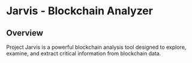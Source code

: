 # Jarvis - Blockchain Analyzer

## Overview

Project Jarvis is a powerful blockchain analysis tool designed to explore, examine, and extract critical information from blockchain data.
